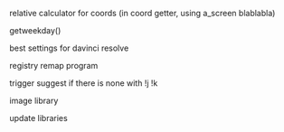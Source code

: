 ﻿relative calculator for coords (in coord getter, using a_screen blablabla)

getweekday()

best settings for davinci resolve

registry remap program

trigger suggest if there is none with !j !k

image library

update libraries